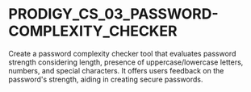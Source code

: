 # PRODIGY_CS_03_PASSWORD-COMPLEXITY_CHECKER
Create a password complexity checker tool that evaluates password strength considering length, presence of uppercase/lowercase letters, numbers, and special characters. It offers users feedback on the password's strength, aiding in creating secure passwords.
